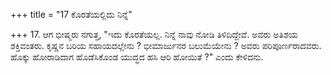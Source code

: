 +++
title = "17 ಕೊರತೆಯಲ್ಲಿದು ನಿನ್ನೆ"

+++
17. ಆಗ ಭೀಷ್ಮರು ನಗುತ್ತ, "ಇದು ಕೊರತೆಯಲ್ಲ. ನಿನ್ನೆ ನಾವು ನೋಡಿ ತಿಳಿದಿದ್ದೇವೆ. ಅವರು ಅತಿಶಯ ಶಕ್ತಿವಂತರು. ಕೃಷ್ಣನ ಬರಿಯ ಸಹಾಯದಲ್ಲೇನು ? ಭೀಮಾರ್ಜುನರ ಬಲುಮೆಯೇನು ? ಅವರು ಪರಿಪೂರ್ಣರಾದವರು. ಹೊಕ್ಕು ಹೋರಾಡಿದಾಗ ಹೊಡೆಸಿಕೊಂಡ ಯುದ್ಧದ ಹಸಿ ಆರಿ ಹೋಯಿತೆ ?" ಎಂದು ಕೇಳಿದನು.